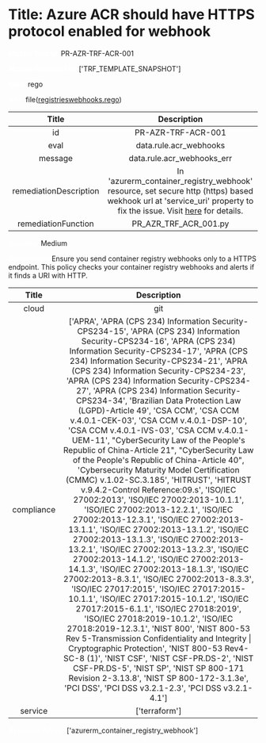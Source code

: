 



# Title: Azure ACR should have HTTPS protocol enabled for webhook


***<font color="white">Master Test Id:</font>*** PR-AZR-TRF-ACR-001

***<font color="white">Master Snapshot Id:</font>*** ['TRF_TEMPLATE_SNAPSHOT']

***<font color="white">type:</font>*** rego

***<font color="white">rule:</font>*** file([registrieswebhooks.rego])  
  
  
  
  

|Title|Description|
| :---: | :---: |
|id|PR-AZR-TRF-ACR-001|
|eval|data.rule.acr_webhooks|
|message|data.rule.acr_webhooks_err|
|remediationDescription|In 'azurerm_container_registry_webhook' resource, set secure http (https) based wekhook url at 'service_uri' property to fix the issue. Visit <a href='https://registry.terraform.io/providers/hashicorp/azurerm/latest/docs/resources/container_registry_webhook#service_uri' target='_blank'>here</a> for details.|
|remediationFunction|PR_AZR_TRF_ACR_001.py|


***<font color="white">Severity:</font>*** Medium

***<font color="white">Description:</font>*** Ensure you send container registry webhooks only to a HTTPS endpoint. This policy checks your container registry webhooks and alerts if it finds a URI with HTTP.  
  
  

|Title|Description|
| :---: | :---: |
|cloud|git|
|compliance|['APRA', 'APRA (CPS 234) Information Security-CPS234-15', 'APRA (CPS 234) Information Security-CPS234-16', 'APRA (CPS 234) Information Security-CPS234-17', 'APRA (CPS 234) Information Security-CPS234-21', 'APRA (CPS 234) Information Security-CPS234-23', 'APRA (CPS 234) Information Security-CPS234-27', 'APRA (CPS 234) Information Security-CPS234-34', 'Brazilian Data Protection Law (LGPD)-Article 49', 'CSA CCM', 'CSA CCM v.4.0.1-CEK-03', 'CSA CCM v.4.0.1-DSP-10', 'CSA CCM v.4.0.1-IVS-03', 'CSA CCM v.4.0.1-UEM-11', "CyberSecurity Law of the People's Republic of China-Article 21", "CyberSecurity Law of the People's Republic of China-Article 40", 'Cybersecurity Maturity Model Certification (CMMC) v.1.02-SC.3.185', 'HITRUST', 'HITRUST v.9.4.2-Control Reference:09.s', 'ISO/IEC 27002:2013', 'ISO/IEC 27002:2013-10.1.1', 'ISO/IEC 27002:2013-12.2.1', 'ISO/IEC 27002:2013-12.3.1', 'ISO/IEC 27002:2013-13.1.1', 'ISO/IEC 27002:2013-13.1.2', 'ISO/IEC 27002:2013-13.1.3', 'ISO/IEC 27002:2013-13.2.1', 'ISO/IEC 27002:2013-13.2.3', 'ISO/IEC 27002:2013-14.1.2', 'ISO/IEC 27002:2013-14.1.3', 'ISO/IEC 27002:2013-18.1.3', 'ISO/IEC 27002:2013-8.3.1', 'ISO/IEC 27002:2013-8.3.3', 'ISO/IEC 27017:2015', 'ISO/IEC 27017:2015-10.1.1', 'ISO/IEC 27017:2015-10.1.2', 'ISO/IEC 27017:2015-6.1.1', 'ISO/IEC 27018:2019', 'ISO/IEC 27018:2019-10.1.2', 'ISO/IEC 27018:2019-12.3.1', 'NIST 800', 'NIST 800-53 Rev 5-Transmission Confidentiality and Integrity \| Cryptographic Protection', 'NIST 800-53 Rev4-SC-8 (1)', 'NIST CSF', 'NIST CSF-PR.DS-2', 'NIST CSF-PR.DS-5', 'NIST SP', 'NIST SP 800-171 Revision 2-3.13.8', 'NIST SP 800-172-3.1.3e', 'PCI DSS', 'PCI DSS v3.2.1-2.3', 'PCI DSS v3.2.1-4.1']|
|service|['terraform']|


***<font color="white">Resource Types:</font>*** ['azurerm_container_registry_webhook']


[registrieswebhooks.rego]: https://github.com/prancer-io/prancer-compliance-test/tree/master/azure/terraform/registrieswebhooks.rego
